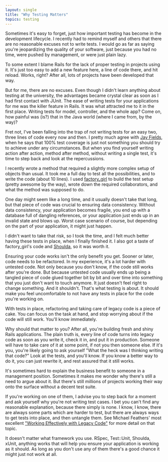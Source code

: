 ```yaml
---
layout: single
title: "Why Testing Matters"
topics: testing
---
```

Sometimes it's easy to forget, just how important testing has become in the development lifecycle. I recently had to remind myself and others that there are no reasonable excuses not to write tests. I would go as far as saying you're jeopardizing the quality of your software, just because you had no time, were pushed by management, or were just plain lazy.

To some extent I blame Rails for the lack of proper testing in projects using it. It's just too easy to add a new feature here, a line of code there, and hit reload. Works, right? After all, lots of projects have been developed that way.

But for me, there are no excuses. Even though I didn't learn anything about testing at the university, the advantages became crystal clear as soon as I had first contact with JUnit. The ease of writing tests for your applications for me was the killer feature in Rails. It was what attracted me to it in the first place. Writing tests for model, controller, and the whole app? Come on, how painful was (is?) that in the Java world (where I came from, by the way)?

Fret not, I've been falling into the trap of not writing tests for an easy two, three lines of code every now and then. I pretty much agree with [Jay Fields](http://blog.jayfields.com/), when he says that 100% test coverage is just not something you should try to achieve under any circumstances. But when you find yourself writing action after action, method after method, without writing a single test, it's time to step back and look at the repercussions.

I recently wrote a method that required a slightly more complex setup of objects than usual. It took me a full day to test all the possibilities, and to write the code (about 10 lines). I used [factory_girl](http://giantrobots.thoughtbot.com/2008/6/6/waiting-for-a-factory-girl) to build the test setup (pretty awesome by the way), wrote down the required collaborators, and what the method was supposed to do.

One day might seem like a long time, and it usually doesn't take that long, but that piece of code was crucial to ensuring data consistency. Without data consistency, your application becomes fragile, you end up with a database full of dangling references, or your application just ends up in an invalid state and blows up. Worst case scenario of course, but depending on the part of your application, it might just happen.

I didn't want to take that risk, so I took the time, and I felt much better having these tests in place, when I finally finished it. I also got a taste of factory_girl's code and [Shoulda](http://www.thoughtbot.com/projects/shoulda), so it was worth it.

Ensuring your code works isn't the only benefit you get. Sooner or later, code needs to be refactored. In my experience, it's a lot harder with untested code. Not only because you don't know, if the code still works after you're done. But because untested code usually ends up being a tangled piece of code glued together bit by bit and over time into something that you just don't want to touch anymore. It just doesn't feel right to change something. And it shouldn't. That's what testing is about. It should make you feel uncomfortable to not have any tests in place for the code you're working on.

With tests in place, refactoring and taking care of legacy code is a piece of cake. You can focus on the task at hand, and stop worrying about if the code will still work. You'll know immediately.

Why should that matter to you? After all, you're building fresh and shiny Rails applications. The plain truth is, every line of code turns into legacy code as soon as you write it, check it in, and put it in production. Someone will have to take care of it at some point, if not you then someone else. If it's you, you're likely going to ask yourself "What the heck was I thinking writing that code?" Look at the tests, and you'll know. If you know a better way to do it, you can just rewrite it, and rest assured that it still works.

It's sometimes hard to explain the business benefit to someone in a management position. Sometimes it makes me wonder why there's still a need to argue about it. But there's still millions of projects working their way onto the surface without a decent test suite.

If you're working on one of them, I advise you to step back for a moment and ask yourself why you're not writing test cases. I bet you can't find any reasonable explanation, because there simply is none. I know, I know, there are always some parts which are harder to test, but there are always ways to get tests into place, and then untangle them. See Michael Feathers' most excellent ["Working Effectively with Legacy Code"](http://www.paperplanes.de/archives/2008/2/28/review_working_effectively_with_legacy/) for more detail on that topic.

It doesn't matter what framework you use. RSpec, Test::Unit, Shoulda, xUnit, anything works that will help you ensure your application is working as it should. As long as you don't use any of them there's a good chance it might just not work at all.